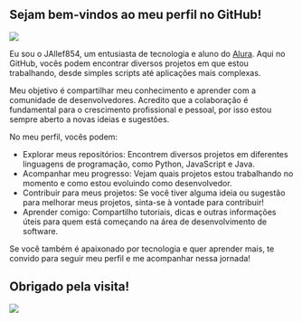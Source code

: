 ## Sejam bem-vindos ao meu perfil no GitHub!

![](https://media1.tenor.com/m/6CHontNt1mIAAAAC/otterpaka-jujutsu-kaisen.gif)

Eu sou o JAllef854, um entusiasta de tecnologia e aluno do [Alura](https://www.alura.com.br). Aqui no GitHub, vocês podem encontrar diversos projetos em que estou trabalhando, desde simples scripts até aplicações mais complexas.

Meu objetivo é compartilhar meu conhecimento e aprender com a comunidade de desenvolvedores. Acredito que a colaboração é fundamental para o crescimento profissional e pessoal, por isso estou sempre aberto a novas ideias e sugestões.

No meu perfil, vocês podem:

 - Explorar meus repositórios: Encontrem diversos projetos em diferentes linguagens de programação, como Python, JavaScript e Java.
 - Acompanhar meu progresso: Vejam quais projetos estou trabalhando no momento e como estou evoluindo como desenvolvedor.
 - Contribuir para meus projetos: Se você tiver alguma ideia ou sugestão para melhorar meus projetos, sinta-se à vontade para contribuir!
 - Aprender comigo: Compartilho tutoriais, dicas e outras informações úteis para quem está começando na área de desenvolvimento de software.

Se você também é apaixonado por tecnologia e quer aprender mais, te convido para seguir meu perfil e me acompanhar nessa jornada!

## Obrigado pela visita!
![](https://media.tenor.com/-jPecNydkV8AAAAi/yuri-anime.gif)
